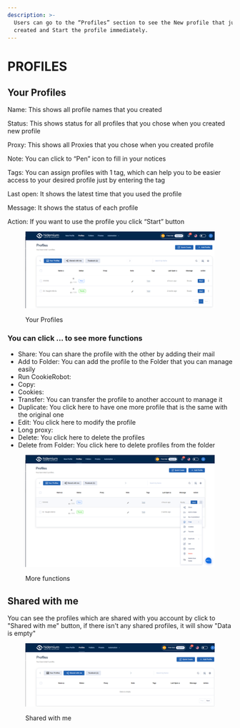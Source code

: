```yaml
---
description: >-
  Users can go to the “Profiles” section to see the New profile that just
  created and Start the profile immediately.
---
```


# PROFILES

## Your Profiles

Name: This shows all profile names that you created

Status: This shows status for all profiles that you chose when you created new profile

Proxy: This shows all Proxies that you chose when you created profile

Note: You can click to “Pen” icon to fill in your notices

Tags: You can assign profiles with 1 tag, which can help you to be easier access to your desired profile just by entering the tag

Last open: It shows the latest time that you used the profile

Message: It shows the status of each profile

Action: If you want to use the profile you click “Start” button&#x20;

<figure><img src="../.gitbook/assets/23.png" alt=""><figcaption><p>Your Profiles</p></figcaption></figure>

### You can click … to see more functions

* Share: You can share the profile with the other by adding their mail
* Add to Folder: You can add the profile to the Folder that you can manage easily
* Run CookieRobot:
* Copy:
* Cookies:
* Transfer: You can transfer the profile to another account to manage it
* Duplicate: You click here to have one more profile that is the same with the original one
* Edit: You click here to modify the profile
* Long proxy:&#x20;
* Delete: You click here to delete the profiles&#x20;
* Delete from Folder: You click here to delete profiles from the folder

<figure><img src="../.gitbook/assets/24.png" alt=""><figcaption><p>More functions</p></figcaption></figure>

## Shared with me

You can see the profiles which are shared with you account by click to "Shared with me" button, if there isn't any shared profiles, it will show "Data is empty"

<figure><img src="../.gitbook/assets/25.png" alt=""><figcaption><p>Shared with me</p></figcaption></figure>
